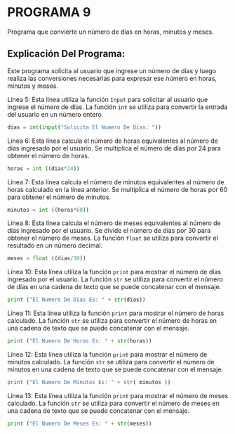 # PROGRAMA 9
Programa que convierte un número de días en horas, minutos y meses. 
## Explicación Del Programa:
Este programa solicita al usuario que ingrese un número de días y luego realiza las conversiones necesarias para expresar ese número en horas, minutos y meses.

Línea 5: Esta línea utiliza la función `Input` para solicitar al usuario que ingrese el número de días. La función `int` se utiliza para convertir la entrada del usuario en un número entero.

```python
dias = int(input("Solicita El Numero De Días: "))
```

Línea 6: Esta línea calcula el número de horas equivalentes al número de días ingresado por el usuario. Se multiplica el número de días por 24 para obtener el número de horas.

```python
horas = int ((dias*24))
```

Línea 7: Esta línea calcula el número de minutos equivalentes al número de horas calculado en la línea anterior. Se multiplica el número de horas por 60 para obtener el número de minutos.

```python
minutos = int ((horas*60))
```

Línea 8:  Esta línea calcula el número de meses equivalentes al número de días ingresado por el usuario. Se divide el número de días por 30 para obtener el número de meses. La función `float` se utiliza para convertir el resultado en un número decimal.

```python
meses = float ((dias/30))
```

Línea 10: Esta línea utiliza la función `print` para mostrar el número de días ingresado por el usuario. La función `str` se utiliza para convertir el número de días en una cadena de texto que se puede concatenar con el mensaje.

```python
print ("El Numero De Días Es: " + str(dias))
```

Línea 11: Esta línea utiliza la función `print` para mostrar el número de horas calculado. La función `str` se utiliza para convertir el número de horas en una cadena de texto que se puede concatenar con el mensaje.

```python
print ("El Numero De Horas Es: " + str(horas))
```

Línea 12: Esta línea utiliza la función `print` para mostrar el número de minutos calculado. La función `str` se utiliza para convertir el número de minutos en una cadena de texto que se puede concatenar con el mensaje.

```python
print ("El Numero De Minutos Es: " + str( minutos ))
```

Línea 13:  Esta línea utiliza la función `print` para mostrar el número de meses calculado. La función `str` se utiliza para convertir el número de meses en una cadena de texto que se puede concatenar con el mensaje.

```python
print ("El Numero De Meses Es: " + str(meses))
```
